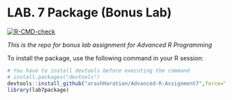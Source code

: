 # LAB. 7 Package (Bonus Lab)


<!-- badges: start -->
[![R-CMD-check](https://github.com/arashHaratian/Advanced-R-Assignment7/actions/workflows/R-CMD-check.yaml/badge.svg)](https://github.com/arashHaratian/Advanced-R-Assignment7/actions/workflows/R-CMD-check.yaml)
<!-- badges: end -->


_This is the repo for bonus lab assignment for Advanced R Programming_

To install the package, use the following command in your R session:

```r
# You have to install devtools before executing the command
# install.packages("devtools")
devtools::install_github("arashHaratian/Advanced-R-Assignment7",force=TRUE, build_vignettes = TRUE)
library(lab7package)
```
